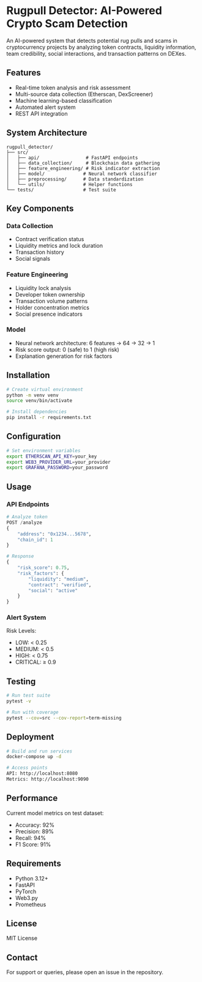# Rugpull Detector: AI-Powered Crypto Scam Detection

An AI-powered system that detects potential rug pulls and scams in cryptocurrency projects by analyzing token contracts, liquidity information, team credibility, social interactions, and transaction patterns on DEXes.

## Features

- Real-time token analysis and risk assessment
- Multi-source data collection (Etherscan, DexScreener)
- Machine learning-based classification
- Automated alert system
- REST API integration

## System Architecture

```
rugpull_detector/
├── src/
│   ├── api/                 # FastAPI endpoints
│   ├── data_collection/     # Blockchain data gathering
│   ├── feature_engineering/ # Risk indicator extraction
│   ├── model/              # Neural network classifier
│   ├── preprocessing/      # Data standardization
│   └── utils/              # Helper functions
└── tests/                  # Test suite
```

## Key Components

### Data Collection

- Contract verification status
- Liquidity metrics and lock duration
- Transaction history
- Social signals

### Feature Engineering

- Liquidity lock analysis
- Developer token ownership
- Transaction volume patterns
- Holder concentration metrics
- Social presence indicators

### Model

- Neural network architecture: 6 features → 64 → 32 → 1
- Risk score output: 0 (safe) to 1 (high risk)
- Explanation generation for risk factors

## Installation

```bash
# Create virtual environment
python -m venv venv
source venv/bin/activate

# Install dependencies
pip install -r requirements.txt
```

## Configuration

```bash
# Set environment variables
export ETHERSCAN_API_KEY=your_key
export WEB3_PROVIDER_URL=your_provider
export GRAFANA_PASSWORD=your_password
```

## Usage

### API Endpoints

```python
# Analyze token
POST /analyze
{
    "address": "0x1234...5678",
    "chain_id": 1
}

# Response
{
    "risk_score": 0.75,
    "risk_factors": {
        "liquidity": "medium",
        "contract": "verified",
        "social": "active"
    }
}
```

### Alert System

Risk Levels:

- LOW: < 0.25
- MEDIUM: < 0.5
- HIGH: < 0.75
- CRITICAL: ≥ 0.9

## Testing

```bash
# Run test suite
pytest -v

# Run with coverage
pytest --cov=src --cov-report=term-missing
```

## Deployment

```bash
# Build and run services
docker-compose up -d

# Access points
API: http://localhost:8080
Metrics: http://localhost:9090
```

## Performance

Current model metrics on test dataset:

- Accuracy: 92%
- Precision: 89%
- Recall: 94%
- F1 Score: 91%

## Requirements

- Python 3.12+
- FastAPI
- PyTorch
- Web3.py
- Prometheus

## License

MIT License

## Contact

For support or queries, please open an issue in the repository.
